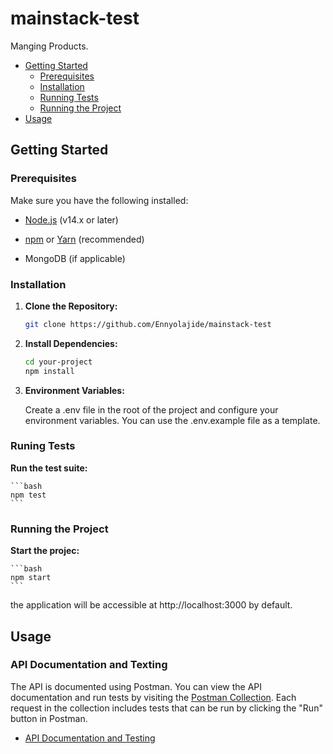 # mainstack-test

Manging Products.

- [Getting Started](#getting-started)
  - [Prerequisites](#prerequisites)
  - [Installation](#installation)
  - [Running Tests](#running-tests)
  - [Running the Project](#running-the-project)
- [Usage](#usage)

## Getting Started

### Prerequisites

Make sure you have the following installed:

- [Node.js](https://nodejs.org/) (v14.x or later)
- [npm](https://www.npmjs.com/) or [Yarn](https://yarnpkg.com/) (recommended)

- MongoDB (if applicable)

### Installation

1. **Clone the Repository:**

   ```bash
   git clone https://github.com/Ennyolajide/mainstack-test

2. **Install Dependencies:**

   ```bash
   cd your-project
   npm install

3. **Environment Variables:**

    Create a .env file in the root of the project and configure your environment variables. You can use the .env.example file as a template.

### Runing Tests

   **Run the test suite:**

    ```bash
    npm test
    ```
    
### Running the Project

   **Start the projec:**

    ```bash
    npm start
    ```

   the application will be accessible at http://localhost:3000 by default.

## Usage

### API Documentation and Texting

The API is documented using Postman. You can view the API documentation and run tests by visiting the [Postman Collection](https://www.postman.com/cloudy-zodiac-724171/workspace/olajide-eniseyin-public/collection/6362674-ff5de989-58b1-4abc-a313-075e0665073f?). Each request in the collection includes tests that can be run by clicking the "Run" button in Postman.

- [API Documentation and Testing](https://www.postman.com/cloudy-zodiac-724171/workspace/olajide-eniseyin-public/collection/6362674-ff5de989-58b1-4abc-a313-075e0665073f)




